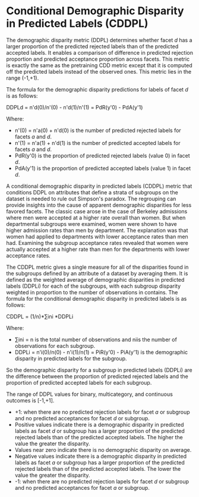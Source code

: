 # Conditional Demographic Disparity in Predicted Labels \(CDDPL\)<a name="clarify-post-training-bias-metric-cddpl"></a>

The demographic disparity metric \(DDPL\) determines whether facet *d* has a larger proportion of the predicted rejected labels than of the predicted accepted labels\. It enables a comparison of difference in predicted rejection proportion and predicted acceptance proportion across facets\. This metric is exactly the same as the pretraining CDD metric except that it is computed off the predicted labels instead of the observed ones\. This metric lies in the range \(\-1,\+1\)\.

The formula for the demographic disparity predictions for labels of facet *d* is as follows: 

 DDPLd = n'd\(0\)/n'\(0\) \- n'd\(1\)/n'\(1\) = PdR\(y'0\) \- PdA\(y'1\) 

Where: 
+ n'\(0\) = n'a\(0\) \+ n'd\(0\) is the number of predicted rejected labels for facets *a* and *d*\.
+ n'\(1\) = n'a\(1\) \+ n'd\(1\) is the number of predicted accepted labels for facets *a* and *d*\.
+ PdR\(y'0\) is the proportion of predicted rejected labels \(value 0\) in facet *d*\.
+ PdA\(y'1\) is the proportion of predicted accepted labels \(value 1\) in facet *d*\.

A conditional demographic disparity in predicted labels \(CDDPL\) metric that conditions DDPL on attributes that define a strata of subgroups on the dataset is needed to rule out Simpson's paradox\. The regrouping can provide insights into the cause of apparent demographic disparities for less favored facets\. The classic case arose in the case of Berkeley admissions where men were accepted at a higher rate overall than women\. But when departmental subgroups were examined, women were shown to have higher admission rates than men by department\. The explanation was that women had applied to departments with lower acceptance rates than men had\. Examining the subgroup acceptance rates revealed that women were actually accepted at a higher rate than men for the departments with lower acceptance rates\.

The CDDPL metric gives a single measure for all of the disparities found in the subgroups defined by an attribute of a dataset by averaging them\. It is defined as the weighted average of demographic disparities in predicted labels \(DDPLi\) for each of the subgroups, with each subgroup disparity weighted in proportion to the number of observations in contains\. The formula for the conditional demographic disparity in predicted labels is as follows:

 CDDPL = \(1/n\)\*∑ini \*DDPLi 

Where: 
+ ∑ini = n is the total number of observations and niis the number of observations for each subgroup\.
+ DDPLi = n'i\(0\)/n\(0\) \- n'i\(1\)/n\(1\) = PiR\(y'0\) \- PiA\(y'1\) is the demographic disparity in predicted labels for the subgroup\.

So the demographic disparity for a subgroup in predicted labels \(DDPLi\) are the difference between the proportion of predicted rejected labels and the proportion of predicted accepted labels for each subgroup\. 

The range of DDPL values for binary, multicategory, and continuous outcomes is \[\-1,\+1\]\. 
+ \+1: when there are no predicted rejection labels for facet *a* or subgroup and no predicted acceptances for facet *d* or subgroup\.
+ Positive values indicate there is a demographic disparity in predicted labels as facet *d* or subgroup has a larger proportion of the predicted rejected labels than of the predicted accepted labels\. The higher the value the greater the disparity\.
+ Values near zero indicate there is no demographic disparity on average\.
+ Negative values indicate there is a demographic disparity in predicted labels as facet *a* or subgroup has a larger proportion of the predicted rejected labels than of the predicted accepted labels\. The lower the value the greater the disparity\.
+ \-1: when there are no predicted rejection lapels for facet *d* or subgroup and no predicted acceptances for facet *a* or subgroup\.
